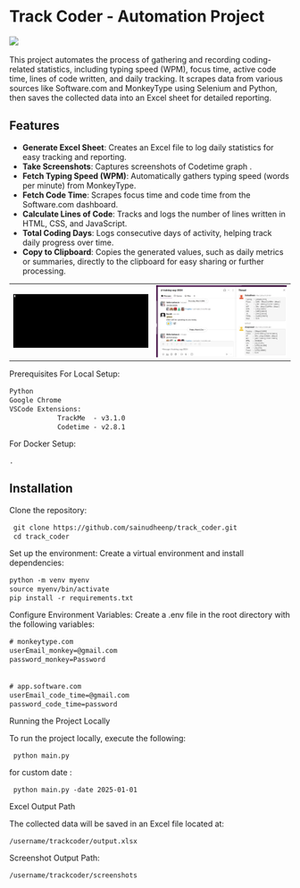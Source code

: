 <h1>Track Coder - Automation Project    </h1>

<img src="https://wakatime.com/badge/user/bd956d12-1142-4657-aee2-95795d5761d9/project/7d6378df-156d-444c-9d2a-f539d2ca72dd.svg">

This project automates the process of gathering and recording coding-related statistics, including typing speed (WPM), focus time, active code time, lines of code written, and daily tracking. It scrapes data from various sources like Software.com and MonkeyType using Selenium and Python, then saves the collected data into an Excel sheet for detailed reporting.




## Features

- **Generate Excel Sheet**: Creates an Excel file to log daily statistics for easy tracking and reporting.
- **Take Screenshots**: Captures screenshots of Codetime graph .
- **Fetch Typing Speed (WPM)**: Automatically gathers typing speed (words per minute) from MonkeyType.
- **Fetch Code Time**: Scrapes focus time and code time from the Software.com dashboard.
- **Calculate Lines of Code**: Tracks and logs the number of lines written in HTML, CSS, and JavaScript.
- **Total Coding Days**: Logs consecutive days of activity, helping track daily progress over time.
- **Copy to Clipboard**: Copies the generated values, such as daily metrics or summaries, directly to the clipboard for easy sharing or further processing.

<div align="center">
  <table>
    <tr >
      <td><img src="screenshots/asci.gif"></td>
     <td><img  src="screenshots/slack.png"></td>
    </tr>
  </table>
</div>

Prerequisites
For Local Setup:

    Python
    Google Chrome
    VSCode Extensions:
                TrackMe  - v3.1.0
                Codetime - v2.8.1



For Docker Setup:

    .

## Installation

   Clone the repository:

     git clone https://github.com/sainudheenp/track_coder.git
     cd track_coder

Set up the environment: Create a virtual environment and install dependencies:


    python -m venv myenv
    source myenv/bin/activate
    pip install -r requirements.txt


Configure Environment Variables: Create a .env file in the root directory with the following variables:

    # monkeytype.com
    userEmail_monkey=@gmail.com
    password_monkey=Password


    # app.software.com
    userEmail_code_time=@gmail.com
    password_code_time=password











Running the Project Locally

To run the project locally, execute the following:

     python main.py

for custom date :

     python main.py -date 2025-01-01





Excel Output Path

The collected data will be saved in an Excel file located at:


    /username/trackcoder/output.xlsx

Screenshot Output Path:

    /username/trackcoder/screenshots





